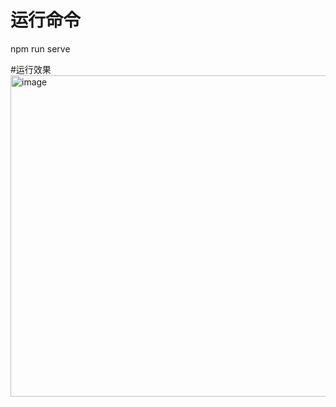 # 运行命令 
npm run serve

#运行效果
<img width="514" alt="image" src="https://github.com/user-attachments/assets/c2e0c6ee-0b60-4852-94f8-fc21ff6dec14" />
